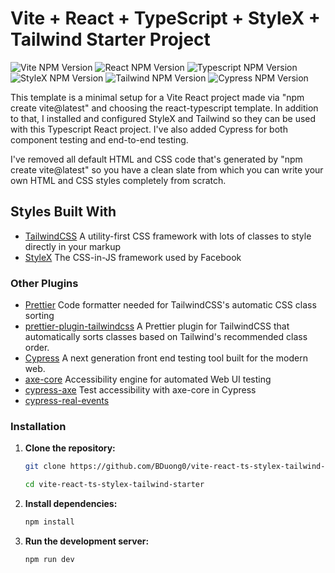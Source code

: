 # Vite + React + TypeScript + StyleX + Tailwind Starter Project

![Vite NPM Version](https://img.shields.io/badge/dynamic/json?url=https%3A%2F%2Fraw.githubusercontent.com%2FBDuong0%2Fvite-react-ts-stylex-tailwind-starter%2Frefs%2Fheads%2Fmain%2Fpackage.json&query=%24%5B'devDependencies'%5D%5B'vite'%5D&logo=vite&logoColor=FFDD35&label=Vite&labelColor=4FBFFF)
![React NPM Version](https://img.shields.io/badge/dynamic/json?url=https%3A%2F%2Fraw.githubusercontent.com%2FBDuong0%2Fvite-react-ts-stylex-tailwind-starter%2Frefs%2Fheads%2Fmain%2Fpackage.json&query=%24.dependencies.react&logo=React&label=React&labelColor=black)
![Typescript NPM Version](https://img.shields.io/badge/dynamic/json?url=https%3A%2F%2Fraw.githubusercontent.com%2FBDuong0%2Fvite-react-ts-stylex-tailwind-starter%2Frefs%2Fheads%2Fmain%2Fpackage.json&query=%24%5B'devDependencies'%5D%5B'typescript'%5D&logo=typescript&logoColor=white&label=Typescript&labelColor=orange)
![StyleX NPM Version](https://img.shields.io/badge/dynamic/json?url=https%3A%2F%2Fraw.githubusercontent.com%2FBDuong0%2Fvite-react-ts-stylex-tailwind-starter%2Frefs%2Fheads%2Fmain%2Fpackage.json&query=%24%5B'dependencies'%5D%5B'%40stylexjs%2Fstylex'%5D&logo=facebook&label=StyleX&labelColor=darkslateblue)
![Tailwind NPM Version](https://img.shields.io/badge/dynamic/json?url=https%3A%2F%2Fraw.githubusercontent.com%2FBDuong0%2Fvite-react-ts-stylex-tailwind-starter%2Frefs%2Fheads%2Fmain%2Fpackage.json&query=%24%5B'dependencies'%5D%5B'tailwindcss'%5D&logo=tailwindcss&label=TailwindCSS&labelColor=2F4F4F)
![Cypress NPM Version](https://img.shields.io/badge/dynamic/json?url=https%3A%2F%2Fraw.githubusercontent.com%2FBDuong0%2Fvite-react-ts-stylex-tailwind-starter%2Frefs%2Fheads%2Fmain%2Fpackage.json&query=%24%5B'devDependencies'%5D%5B'cypress'%5D&logo=cypress&label=Cypress)

This template is a minimal setup for a Vite React project made via "npm create vite@latest" and choosing the react-typescript template. In addition to that, I installed and configured StyleX and Tailwind so they can be used with this Typescript React project. I've also added Cypress for both component testing and end-to-end testing.

I've removed all default HTML and CSS code that's generated by "npm create vite@latest" so you have a clean slate from which you can write your own HTML and CSS styles completely from scratch.

## Styles Built With

- [TailwindCSS](https://tailwindcss.com/) A utility-first CSS framework with lots of classes to style directly in your markup
- [StyleX](https://stylexjs.com/) The CSS-in-JS framework used by Facebook

### Other Plugins

- [Prettier](https://prettier.io/docs/) Code formatter needed for TailwindCSS's automatic CSS class sorting
- [prettier-plugin-tailwindcss](https://tailwindcss.com/blog/automatic-class-sorting-with-prettier#how-classes-are-sorted) A Prettier plugin for TailwindCSS that automatically sorts classes based on Tailwind's recommended class order.
- [Cypress](https://www.cypress.io/) A next generation front end testing tool built for the modern web.
- [axe-core](https://www.npmjs.com/package/axe-core) Accessibility engine for automated Web UI testing
- [cypress-axe](https://www.npmjs.com/package/cypress-axe) Test accessibility with axe-core in Cypress
- [cypress-real-events](https://www.npmjs.com/package/cypress-real-events)

### Installation

1. **Clone the repository:**

   ```bash
   git clone https://github.com/BDuong0/vite-react-ts-stylex-tailwind-starter.git
   ```

   ```bash
   cd vite-react-ts-stylex-tailwind-starter
   ```

2. **Install dependencies:**

   ```bash
   npm install
   ```

3. **Run the development server:**

   ```bash
   npm run dev
   ```
